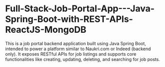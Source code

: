 # Full-Stack-Job-Portal-App---Java-Spring-Boot-with-REST-APIs-ReactJS-MongoDB
This is a job portal backend application built using Java Spring Boot, intended to power a platform similar to Naukri.com or Indeed (backend only). It exposes RESTful APIs for job listings and supports core functionalities like creating, updating, deleting, and searching for job posts.
